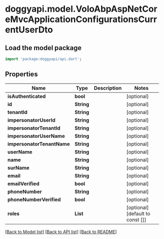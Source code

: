 # doggyapi.model.VoloAbpAspNetCoreMvcApplicationConfigurationsCurrentUserDto

## Load the model package
```dart
import 'package:doggyapi/api.dart';
```

## Properties
Name | Type | Description | Notes
------------ | ------------- | ------------- | -------------
**isAuthenticated** | **bool** |  | [optional] 
**id** | **String** |  | [optional] 
**tenantId** | **String** |  | [optional] 
**impersonatorUserId** | **String** |  | [optional] 
**impersonatorTenantId** | **String** |  | [optional] 
**impersonatorUserName** | **String** |  | [optional] 
**impersonatorTenantName** | **String** |  | [optional] 
**userName** | **String** |  | [optional] 
**name** | **String** |  | [optional] 
**surName** | **String** |  | [optional] 
**email** | **String** |  | [optional] 
**emailVerified** | **bool** |  | [optional] 
**phoneNumber** | **String** |  | [optional] 
**phoneNumberVerified** | **bool** |  | [optional] 
**roles** | **List<String>** |  | [optional] [default to const []]

[[Back to Model list]](../README.md#documentation-for-models) [[Back to API list]](../README.md#documentation-for-api-endpoints) [[Back to README]](../README.md)


